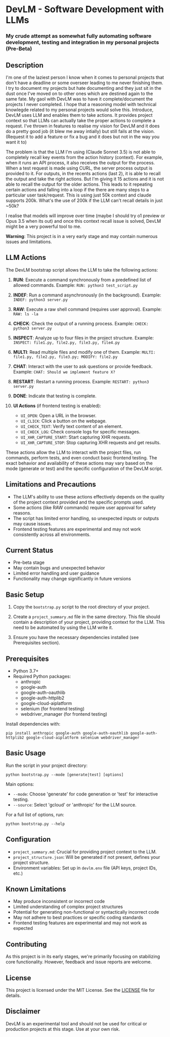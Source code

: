 # DevLM - Software Development with LLMs
### My crude attempt as somewhat fully automating software development, testing and integration in my personal projects (Pre-Beta)

## Description

I'm one of the laziest person I know when it comes to personal projects that don't have a deadline or some overseer leading to me never finishing them. I try to document my projects but hate documenting and they just sit in the dust once I've moved on to other ones which are destined again to the same fate. My gaol with DevLM was to have it complete/document the projects I never completed. I hope that a reasoning model with technical knowlegde related to my personal projects would solve this. Introduce, DevLM uses LLM and enables them to take actions. It provides project context so that LLMs can actually take the proper actions to complete a request. I've thrown in features to realise my vision for DevLM and it does do a pretty good job (it blew me away intially) but still fails at the vision. (Request it to add a feature or fix a bug and it does but not in the way you want it to)

The problem is that the LLM I'm using (Claude Sonnet 3.5) is not able to completely recall key events from the action history (context). For example, when it runs an API process, it also receives the output for the process. When a test request is made using CURL, the server process output is provided to it. For outputs, in the recents actions (last 2), it is able to recall the output and take the right actions. But I'm giving it 15 actions and it is not able to recall the output for the older actions. This leads to it repeating certain actions and falling into a loop if the there are many steps to a particular user task/request. This is using just 50k context and claude supports 200k. What's the use of 200k if the LLM can't recall details in just ~50k?

I realise that models will improve over time (maybe I should try o1 preview or Opus 3.5 when its out) and once this context recall issue is solved, DevLM might be a very powerful tool to me.

**Warning**: This project is in a very early stage and may contain numerous issues and limitations.

## LLM Actions

The DevLM bootstrap script allows the LLM to take the following actions:

1. **RUN**: Execute a command synchronously from a predefined list of allowed commands. 
   Example: `RUN: python3 test_script.py`

2. **INDEF**: Run a command asynchronously (in the background).
   Example: `INDEF: python3 server.py`

3. **RAW**: Execute a raw shell command (requires user approval).
   Example: `RAW: ls -la`

4. **CHECK**: Check the output of a running process.
   Example: `CHECK: python3 server.py`

5. **INSPECT**: Analyze up to four files in the project structure.
   Example: `INSPECT: file1.py, file2.py, file3.py, file4.py`

6. **MULTI**: Read multiple files and modify one of them.
   Example: `MULTI: file1.py, file2.py, file3.py; MODIFY: file2.py`

7. **CHAT**: Interact with the user to ask questions or provide feedback.
   Example: `CHAT: Should we implement feature X?`

8. **RESTART**: Restart a running process.
   Example: `RESTART: python3 server.py`

9. **DONE**: Indicate that testing is complete.

10. **UI Actions** (if frontend testing is enabled):
    - `UI_OPEN`: Open a URL in the browser.
    - `UI_CLICK`: Click a button on the webpage.
    - `UI_CHECK_TEXT`: Verify text content of an element.
    - `UI_CHECK_LOG`: Check console logs for specific messages.
    - `UI_XHR_CAPTURE_START`: Start capturing XHR requests.
    - `UI_XHR_CAPTURE_STOP`: Stop capturing XHR requests and get results.

These actions allow the LLM to interact with the project files, run commands, perform tests, and even conduct basic frontend testing. The exact behavior and availability of these actions may vary based on the mode (generate or test) and the specific configuration of the DevLM script.

## Limitations and Precautions

- The LLM's ability to use these actions effectively depends on the quality of the project context provided and the specific prompts used.
- Some actions (like RAW commands) require user approval for safety reasons.
- The script has limited error handling, so unexpected inputs or outputs may cause issues.
- Frontend testing features are experimental and may not work consistently across all environments.


## Current Status

- Pre-beta stage
- May contain bugs and unexpected behavior
- Limited error handling and user guidance
- Functionality may change significantly in future versions

## Basic Setup

1. Copy the `bootstrap.py` script to the root directory of your project.

2. Create a `project_summary.md` file in the same directory. This file should contain a description of your project, providing context for the LLM. This need to be automated by using the LLM write it.

3. Ensure you have the necessary dependencies installed (see Prerequisites section).

## Prerequisites

- Python 3.7+
- Required Python packages:
  - anthropic
  - google-auth
  - google-auth-oauthlib
  - google-auth-httplib2
  - google-cloud-aiplatform
  - selenium (for frontend testing)
  - webdriver_manager (for frontend testing)

Install dependencies with:
```
pip install anthropic google-auth google-auth-oauthlib google-auth-httplib2 google-cloud-aiplatform selenium webdriver_manager
```

## Basic Usage

Run the script in your project directory:

```
python bootstrap.py --mode [generate|test] [options]
```

Main options:
- `--mode`: Choose 'generate' for code generation or 'test' for interactive testing.
- `--source`: Select 'gcloud' or 'anthropic' for the LLM source.

For a full list of options, run:
```
python bootstrap.py --help
```

## Configuration

- `project_summary.md`: Crucial for providing project context to the LLM.
- `project_structure.json`: Will be generated if not present, defines your project structure.
- Environment variables: Set up in `devlm.env` file (API keys, project IDs, etc.)

## Known Limitations

- May produce inconsistent or incorrect code
- Limited understanding of complex project structures
- Potential for generating non-functional or syntactically incorrect code
- May not adhere to best practices or specific coding standards
- Frontend testing features are experimental and may not work as expected

## Contributing

As this project is in its early stages, we're primarily focusing on stabilizing core functionality. However, feedback and issue reports are welcome.

## License

This project is licensed under the MIT License. See the [LICENSE](LICENSE) file for details.

## Disclaimer

DevLM is an experimental tool and should not be used for critical or production projects at this stage. Use at your own risk.